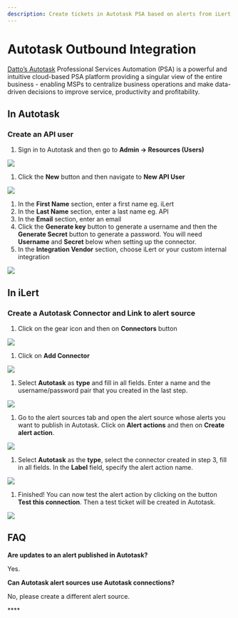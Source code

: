 ```yaml
---
description: Create tickets in Autotask PSA based on alerts from iLert.
---
```


# Autotask Outbound Integration

[Datto’s Autotask](https://www.datto.com/products/autotask-psa) Professional Services Automation (PSA) is a powerful and intuitive cloud-based PSA platform providing a singular view of the entire business - enabling MSPs to centralize business operations and make data-driven decisions to improve service, productivity and profitability.

## In Autotask <a href="create-api-user" id="create-api-user"></a>

### Create an API user

1. Sign in to Autotask and then go to **Admin -> Resources (Users)**

![](<../../.gitbook/assets/autotask1 (1).png>)

1. Click the **New** button and then navigate to **New API User**

![](<../../.gitbook/assets/autotask2 (1).png>)

1. In the **First Name** section, enter a first name eg. iLert
2. In the **Last Name** section, enter a last name eg. API
3. In the **Email** section, enter an email
4. Click the **Generate key** button to generate a username and then the **Generate Secret** button to generate a password. You will need **Username** and **Secret** below when setting up the connector.
5. In the **Integration Vendor** section, choose iLert or your custom internal integration

![](<../../.gitbook/assets/autotask3 (2).png>)

## In iLert

### Create a Autotask Connector and Link to alert source

1. Click on the gear icon and then on **Connectors** button

![](<../../.gitbook/assets/iLert (16).png>)

1. Click on **Add Connector**

![](<../../.gitbook/assets/iLert (17).png>)

1. Select **Autotask** as **type** and fill in all fields. Enter a name and the username/password pair that you created in the last step.

![](<../../.gitbook/assets/iLert (18).png>)

1. Go to the alert sources tab and open the alert source whose alerts you want to publish in Autotask. Click on **Alert actions** and then on **Create alert action**.

![](<../../.gitbook/assets/new_incident_action (3).png>)

1. Select **Autotask** as the **type**, select the connector created in step 3, fill in all fields. In the **Label** field, specify the alert action name.

![](<../../.gitbook/assets/iLert (58).png>)

1. Finished! You can now test the alert action by clicking on the button **Test this connection**. Then a test ticket will be created in Autotask.

![](<../../.gitbook/assets/iLert (59).png>)

## FAQ <a href="faq" id="faq"></a>

**Are updates to an alert published in Autotask?**

Yes.

**Can Autotask alert sources use Autotask connections?**

No, please create a different alert source.

\*\*\*\*
